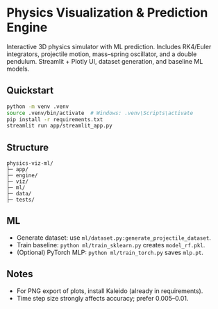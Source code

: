 # Physics Visualization & Prediction Engine

Interactive 3D physics simulator with ML prediction. Includes RK4/Euler integrators, projectile motion, mass–spring oscillator, and a double pendulum. Streamlit + Plotly UI, dataset generation, and baseline ML models.

## Quickstart

```bash
python -m venv .venv
source .venv/bin/activate  # Windows: .venv\Scripts\activate
pip install -r requirements.txt
streamlit run app/streamlit_app.py
```

## Structure
```
physics-viz-ml/
├─ app/
├─ engine/
├─ viz/
├─ ml/
├─ data/
├─ tests/
```

## ML
- Generate dataset: use `ml/dataset.py:generate_projectile_dataset`.
- Train baseline: `python ml/train_sklearn.py` creates `model_rf.pkl`.
- (Optional) PyTorch MLP: `python ml/train_torch.py` saves `mlp.pt`.

## Notes
- For PNG export of plots, install Kaleido (already in requirements).
- Time step size strongly affects accuracy; prefer 0.005–0.01.